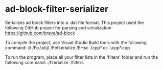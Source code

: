 # ad-block-filter-serializer

Serializes ad block filters into a .dat file format. This project used the following GitHub project for parsing and serialization: https://github.com/brave/ad-block

To compile the project, use Visual Studio Build tools with the following command: cl /Fo.\obj\ /Fefserialize /EHsc .\cpp\*.cc .\cpp\*.cpp

To run the program, place all your filter lists in the 'filters' folder and run the following command: ./fserialize ./filters

